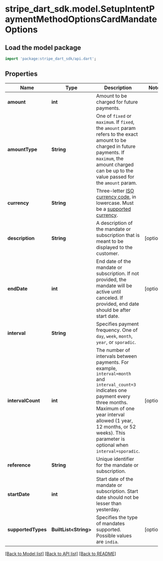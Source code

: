 # stripe_dart_sdk.model.SetupIntentPaymentMethodOptionsCardMandateOptions

## Load the model package
```dart
import 'package:stripe_dart_sdk/api.dart';
```

## Properties
Name | Type | Description | Notes
------------ | ------------- | ------------- | -------------
**amount** | **int** | Amount to be charged for future payments. | 
**amountType** | **String** | One of `fixed` or `maximum`. If `fixed`, the `amount` param refers to the exact amount to be charged in future payments. If `maximum`, the amount charged can be up to the value passed for the `amount` param. | 
**currency** | **String** | Three-letter [ISO currency code](https://www.iso.org/iso-4217-currency-codes.html), in lowercase. Must be a [supported currency](https://stripe.com/docs/currencies). | 
**description** | **String** | A description of the mandate or subscription that is meant to be displayed to the customer. | [optional] 
**endDate** | **int** | End date of the mandate or subscription. If not provided, the mandate will be active until canceled. If provided, end date should be after start date. | [optional] 
**interval** | **String** | Specifies payment frequency. One of `day`, `week`, `month`, `year`, or `sporadic`. | 
**intervalCount** | **int** | The number of intervals between payments. For example, `interval=month` and `interval_count=3` indicates one payment every three months. Maximum of one year interval allowed (1 year, 12 months, or 52 weeks). This parameter is optional when `interval=sporadic`. | [optional] 
**reference** | **String** | Unique identifier for the mandate or subscription. | 
**startDate** | **int** | Start date of the mandate or subscription. Start date should not be lesser than yesterday. | 
**supportedTypes** | **BuiltList&lt;String&gt;** | Specifies the type of mandates supported. Possible values are `india`. | [optional] 

[[Back to Model list]](../README.md#documentation-for-models) [[Back to API list]](../README.md#documentation-for-api-endpoints) [[Back to README]](../README.md)


